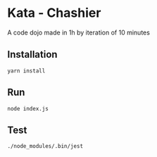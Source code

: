 # Kata - Chashier

A code dojo made in 1h by iteration of 10 minutes

## Installation

    yarn install

## Run

    node index.js

## Test

    ./node_modules/.bin/jest
